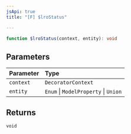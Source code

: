 ```yaml
---
jsApi: true
title: "[F] $lroStatus"

---
```

```ts
function $lroStatus(context, entity): void
```

## Parameters

| Parameter | Type |
| :------ | :------ |
| `context` | `DecoratorContext` |
| `entity` | `Enum` \| `ModelProperty` \| `Union` |

## Returns

`void`
